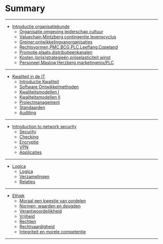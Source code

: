 # Summary

------

* [Introductie organisatiekunde](iitorg/iitorg.md)
    * [Organisatie,omgeving,leiderschap,cultuur](iitorg/chapter-1.md)
    * [Valuechain,Mintzberg,contingentie,levenscyclus](iitorg/chapter-2.md)
	* [Greiner:ontwikkelingvanorganisaties](iitorg/chapter-3.md)
	* [Rechtsvormen,PMC,BCG,PLC,Leeflang,Copeland](iitorg/chapter-4.md)
	* [Promotie,plaats,distributieenkanalen](iitorg/chapter-5.md)
	* [Kosten,(prijs)strategieën,prijselasticiteit,winst](iitorg/chapter-6.md)
	* [Personeel,Maslow,Herzberg,marketingmix/PLC](iitorg/chapter-7.md)
------

* [Kwaliteit in de IT](iqua/iqua.md)
	* [Introductie Kwaliteit](iqua/chapter-1.md)
	* [Software Ontwikkelmethoden](iqua/chapter-2.md)
	* [Kwaliteitsmodellen I](iqua/chapter-3.md)
	* [Kwaliteitsmodellen II](iqua/chapter-4.md)
	* [Projectmanagement](iqua/chapter-5.md)
	* [Standaarden](iqua/chapter-6.md)
	* [Auditing](iqua/chapter-7.md)

------

* [Introduction to network security](isec/isec.md)
	* [Security](isec/chapter-1.md)
    * [Checking](isec/chapter-2.md)
	* [Encryptie](isec/chapter-3.md)
	* [VPN](isec/chapter-4.md)
	* [Applicaties](isec/chapter-5.md)

------

* [Logica](ilg1/ilg1.md)
	* [Logica](ilg1/chapter-1.md)
	* [Verzamelingen](ilg1/chapter-2.md)
	* [Relaties](ilg1/chapter-3.md)

------

* [Ethiek](ieths/ieth.md)
	* [Moraal een kwestie van oordelen](ieth/chapter-1.md)
    * [Normen, waarden en deugden](ieth/chapter-2.md)
    * [Verantwoordelijkheid](ieth/chapter-3.md)
    * [Vrijheid](ieth/chapter-4.md)
    * [Rechten](ieth/chapter-5.md)
    * [Rechtvaardigheid](ieth/chapter-6.md)
    * [Integriteit en morele competentie](ieth/chapter-7.md)

------

<!-- Not taking this class anymore -->
<!-- * [Kennismanagement](ikema/ikema.md)
	* [Sheets]()
		* [Wat is kennismanagement?](ikema/chapter-1.md)
		* [Wie doet eraan en hoe?](ikema/chapter-2.md)
		* [Analyseren ist-situatie](ikema/chapter-3.md)
		* [Kennismanagement-instrumentarium](ikema/chapter-4.md)
		* [Kennistechnologie](ikema/chapter-5.md)
		* [KM-uitwerking & intellectueel kapitaal](ikema/chapter-6.md) -->